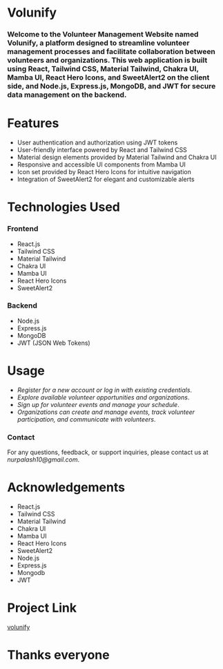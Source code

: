 # Volunify

### Welcome to the Volunteer Management Website named Volunify, a platform designed to streamline volunteer management processes and facilitate collaboration between volunteers and organizations. This web application is built using React, Tailwind CSS, Material Tailwind, Chakra UI, Mamba UI, React Hero Icons, and SweetAlert2 on the client side, and Node.js, Express.js, MongoDB, and JWT for secure data management on the backend.



# Features
- User authentication and authorization using JWT tokens
- User-friendly interface powered by React and Tailwind CSS
- Material design elements provided by Material Tailwind and Chakra UI
- Responsive and accessible UI components from Mamba UI
- Icon set provided by React Hero Icons for intuitive navigation
- Integration of SweetAlert2 for elegant and customizable alerts

# Technologies Used
### Frontend
- React.js
- Tailwind CSS
- Material Tailwind
- Chakra UI
- Mamba UI
- React Hero Icons
- SweetAlert2
### Backend
- Node.js
- Express.js
- MongoDB
- JWT (JSON Web Tokens)

# Usage
- _Register for a new account or log in with existing credentials_.
- _Explore available volunteer opportunities and organizations_.
- _Sign up for volunteer events and manage your schedule_.
- _Organizations can create and manage events, track volunteer participation, and communicate with volunteers_.

### Contact
For any questions, feedback, or support inquiries, please contact us at _nurpalash10@gmail.com_.

# Acknowledgements
- React.js
- Tailwind CSS
- Material Tailwind
- Chakra UI
- Mamba UI
- React Hero Icons
- SweetAlert2
- Node.js
- Express.js
- Mongodb
- JWT 

# Project Link 
[volunify](https://assignment-11-3f45a.web.app)
# Thanks everyone
